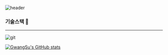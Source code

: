 ![header](https://capsule-render.vercel.app/api?type=wave&color=auto&height=300&section=header&text=Welcome%20to%20GS's%20GitHub%20render&fontSize=90)

### 기술스택 👋
---
![git](https://img.shields.io/badge/-Git-F05032?style=for-the-badge&logo=git&logoColor=ffffff)

[![GwangSu's GitHub stats](https://github-readme-stats.vercel.app/api?username=kimgs888)](https://github.com/kimgs888/github-readme-stats)


<!--
**kimgs888/kimgs888** is a ✨ _special_ ✨ repository because its `README.md` (this file) appears on your GitHub profile.




Here are some ideas to get you started:

- 🔭 I’m currently working on ...
- 🌱 I’m currently learning ...
- 👯 I’m looking to collaborate on ...
- 🤔 I’m looking for help with ...
- 💬 Ask me about ...
- 📫 How to reach me: ...
- 😄 Pronouns: ...
- ⚡ Fun fact: ...
-->
